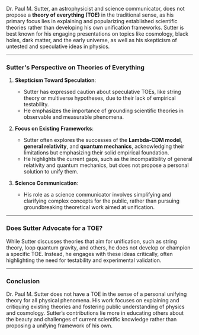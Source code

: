 Dr. Paul M. Sutter, an astrophysicist and science communicator, does not propose a **theory of everything (TOE)** in the traditional sense, as his primary focus lies in explaining and popularizing established scientific theories rather than developing his own unification frameworks. Sutter is best known for his engaging presentations on topics like cosmology, black holes, dark matter, and the early universe, as well as his skepticism of untested and speculative ideas in physics.

---

### **Sutter's Perspective on Theories of Everything**
1. **Skepticism Toward Speculation**:
   - Sutter has expressed caution about speculative TOEs, like string theory or multiverse hypotheses, due to their lack of empirical testability.
   - He emphasizes the importance of grounding scientific theories in observable and measurable phenomena.

2. **Focus on Existing Frameworks**:
   - Sutter often explores the successes of the **Lambda-CDM model**, **general relativity**, and **quantum mechanics**, acknowledging their limitations but emphasizing their solid empirical foundation.
   - He highlights the current gaps, such as the incompatibility of general relativity and quantum mechanics, but does not propose a personal solution to unify them.

3. **Science Communication**:
   - His role as a science communicator involves simplifying and clarifying complex concepts for the public, rather than pursuing groundbreaking theoretical work aimed at unification.

---

### **Does Sutter Advocate for a TOE?**
While Sutter discusses theories that aim for unification, such as string theory, loop quantum gravity, and others, he does not develop or champion a specific TOE. Instead, he engages with these ideas critically, often highlighting the need for testability and experimental validation.

---

### **Conclusion**
Dr. Paul M. Sutter does not have a TOE in the sense of a personal unifying theory for all physical phenomena. His work focuses on explaining and critiquing existing theories and fostering public understanding of physics and cosmology. Sutter’s contributions lie more in educating others about the beauty and challenges of current scientific knowledge rather than proposing a unifying framework of his own.

